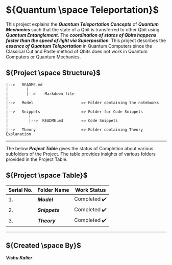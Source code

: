 # ${Quantum \space Teleportation}$

This project explains the ***Quantum Teleportation Concepts*** of ***Quantum Mechanics*** such that the state of a Qbit is transferred to other Qbit using ***Quantum
Entanglement***. The ***coordination of states of Qbits happens faster than the speed of light via Superposition***. This project describes the ***essence of Quantum Teleportation*** in Quantum Computers since the Classical Cut and Paste method of Qbits does not work in Quantum Computers or Quantum Mechanics.


## ${Project \space Structure}$
    
    |-->   README.md
    |        |
    |        |-->    Markdown file
    |
    |-->   Model                     => Folder containing the notebooks
    |
    |-->   Snippets                  => Folder for Code Snippets
    |         |
    |         |-->  README.md        => Code Snippets
    |
    |-->   Theory                    => Folder containing Theory Explanation
    
------


The below ***Project Table*** gives the status of Completion about various subfolders of the Project. The table provides insights of various folders provided in the 
Project Table.


## ${Project \space Table}$

| Serial No. | Folder Name | Work Status |
|-|-|-|
| 1. | <b><i>Model | Completed :heavy_check_mark: |
| 2. | <b><i>Snippets | Completed :heavy_check_mark: |
| 3. | <b><i>Theory | Completed ✔️ |


------


## ${Created \space By}$
<b><i>Vishu Kalier
